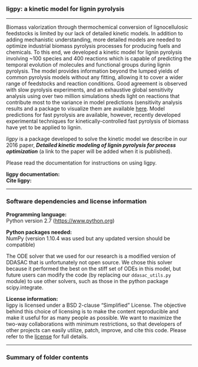 ### ligpy: a kinetic model for lignin pyrolysis
------

Biomass valorization through thermochemical conversion of lignocellulosic feedstocks is limited by our lack of detailed kinetic models. In addition to adding mechanistic understanding, more detailed models are needed to optimize industrial biomass pyrolysis processes for producing fuels and chemicals. To this end, we developed a kinetic model for lignin pyrolysis involving ~100 species and 400 reactions which is capable of predicting the temporal evolution of molecules and functional groups during lignin pyrolysis. The model provides information beyond the lumped yields of common pyrolysis models without any fitting, allowing it to cover a wider range of feedstocks and reaction conditions. Good agreement is observed with slow pyrolysis experiments, and an exhaustive global sensitivity analysis using over two million simulations sheds light on reactions that contribute most to the variance in model predictions (sensitivity analysis results and a package to visualize them are available  [here](https://github.com/houghb/savvy). Model predictions for fast pyrolysis are available, however, recently developed experimental techniques for kinetically-controlled fast pyrolysis of biomass have yet to be applied to lignin.

*ligpy* is a package developed to solve the kinetic model we describe in our 2016 paper, ***Detailed kinetic modeling of lignin pyrolysis for process optimization*** (a link to the paper will be added when it is published).

Please read the documentation for instructions on using ligpy.

**ligpy documentation:**  
**Cite ligpy:**

-------
### Software dependencies and license information

**Programming language:**  
Python version 2.7 (https://www.python.org)

**Python packages needed:**  
NumPy (version 1.10.4 was used but any updated version should be compatible)

The ODE solver that we used for our research is a modified version of DDASAC that is unfortunately not open source.  We chose this solver because it performed the best on the stiff set of ODEs in this model, but future users can modify the code (by replacing our `ddasac_utils.py` module) to use other solvers, such as those in the python package scipy.integrate.

**License information:**   
ligpy is licensed under a BSD 2-clause “Simplified” License. The objective behind this choice of licensing is to make the content reproducible and make it useful for as many people as possible. We want to maximize the two-way collaborations with minimum restrictions, so that developers of other projects can easily utilize, patch, improve, and cite this code. Please refer to the [license](https://github.com/houghb/ligpy/blob/master/LICENSE) for full details.

----------
### Summary of folder contents
